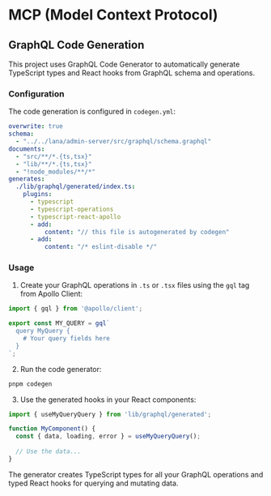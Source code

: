 # MCP (Model Context Protocol)

## GraphQL Code Generation

This project uses GraphQL Code Generator to automatically generate TypeScript types and React hooks from GraphQL schema and operations.

### Configuration

The code generation is configured in `codegen.yml`:

```yaml
overwrite: true
schema:
  - "../../lana/admin-server/src/graphql/schema.graphql"
documents:
  - "src/**/*.{ts,tsx}"
  - "lib/**/*.{ts,tsx}"
  - "!node_modules/**/*"
generates:
  ./lib/graphql/generated/index.ts:
    plugins:
      - typescript
      - typescript-operations
      - typescript-react-apollo
      - add:
          content: "// this file is autogenerated by codegen"
      - add:
          content: "/* eslint-disable */"
```

### Usage

1. Create your GraphQL operations in `.ts` or `.tsx` files using the `gql` tag from Apollo Client:

```typescript
import { gql } from '@apollo/client';

export const MY_QUERY = gql`
  query MyQuery {
    # Your query fields here
  }
`;
```

2. Run the code generator:

```bash
pnpm codegen
```

3. Use the generated hooks in your React components:

```typescript
import { useMyQueryQuery } from 'lib/graphql/generated';

function MyComponent() {
  const { data, loading, error } = useMyQueryQuery();
  
  // Use the data...
}
```

The generator creates TypeScript types for all your GraphQL operations and typed React hooks for querying and mutating data. 